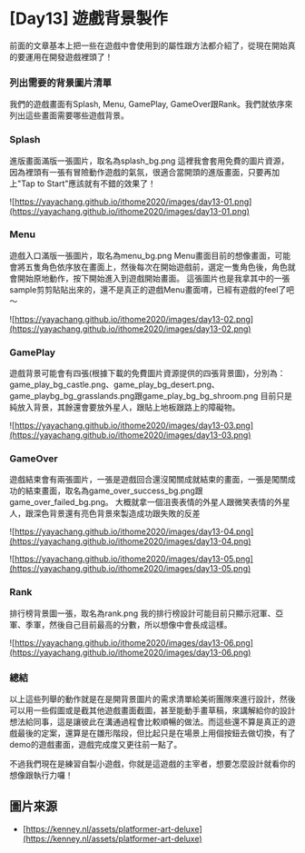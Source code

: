# [Day13] 遊戲背景製作
前面的文章基本上把一些在遊戲中會使用到的屬性跟方法都介紹了，從現在開始真的要運用在開發遊戲裡頭了！

### 列出需要的背景圖片清單
我們的遊戲畫面有Splash, Menu, GamePlay, GameOver跟Rank。我們就依序來列出這些畫面需要哪些遊戲背景。

### Splash
進版畫面滿版一張圖片，取名為splash_bg.png
這裡我會套用免費的圖片資源，因為裡頭有一張有冒險動作遊戲的氣氛，很適合當開頭的進版畫面，只要再加上"Tap to Start"應該就有不錯的效果了！

![https://yayachang.github.io/ithome2020/images/day13-01.png](https://yayachang.github.io/ithome2020/images/day13-01.png)

### Menu
遊戲入口滿版一張圖片，取名為menu_bg.png
Menu畫面目前的想像畫面，可能會將五隻角色依序放在畫面上，然後每次在開始遊戲前，選定一隻角色後，角色就會開始原地動作，按下開始進入到遊戲開始畫面。
這張圖片也是我拿其中的一張sample剪剪貼貼出來的，還不是真正的遊戲Menu畫面唷，已經有遊戲的feel了吧～

![https://yayachang.github.io/ithome2020/images/day13-02.png](https://yayachang.github.io/ithome2020/images/day13-02.png)

### GamePlay
遊戲背景可能會有四張(根據下載的免費圖片資源提供的四張背景圖)，分別為：
game_play_bg_castle.png、game_play_bg_desert.png、game_playbg_bg_grasslands.png跟game_play_bg_bg_shroom.png
目前只是純放入背景，其餘還會要放外星人，跟貼上地板跟路上的障礙物。

![https://yayachang.github.io/ithome2020/images/day13-03.png](https://yayachang.github.io/ithome2020/images/day13-03.png)

### GameOver
遊戲結束會有兩張圖片，一張是遊戲回合還沒闖關成就結束的畫面，一張是闖關成功的結束畫面，取名為game_over_success_bg.png跟game_over_failed_bg.png。
大概就拿一個沮喪表情的外星人跟微笑表情的外星人，跟深色背景還有亮色背景來製造成功跟失敗的反差

![https://yayachang.github.io/ithome2020/images/day13-04.png](https://yayachang.github.io/ithome2020/images/day13-04.png)

![https://yayachang.github.io/ithome2020/images/day13-05.png](https://yayachang.github.io/ithome2020/images/day13-05.png)

### Rank
排行榜背景圖一張，取名為rank.png
我的排行榜設計可能目前只顯示冠軍、亞軍、季軍，然後自己目前最高的分數，所以想像中會長成這樣。

![https://yayachang.github.io/ithome2020/images/day13-06.png](https://yayachang.github.io/ithome2020/images/day13-06.png)

### 總結
以上這些列舉的動作就是在是開背景圖片的需求清單給美術團隊來進行設計，然後可以用一些假圖或是截其他遊戲畫面截圖，甚至能動手畫草稿，來講解給你的設計想法給同事，這是讓彼此在溝通過程會比較順暢的做法。而這些還不算是真正的遊戲最後的定案，還算是在雛形階段，但比起只是在場景上用個按鈕去做切換，有了demo的遊戲畫面，遊戲完成度又更往前一點了。

不過我們現在是練習自製小遊戲，你就是這遊戲的主宰者，想要怎麼設計就看你的想像跟執行力囉！

## 圖片來源
* [https://kenney.nl/assets/platformer-art-deluxe](https://kenney.nl/assets/platformer-art-deluxe)
